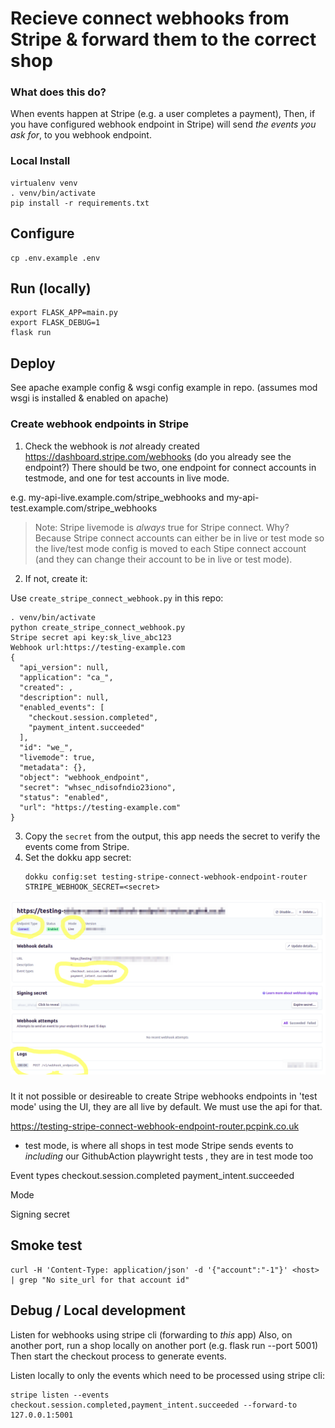 # Recieve connect webhooks from Stripe & forward them to the correct shop

### What does this do?

When events happen at Stripe (e.g. a user completes a payment),
Then, if you have configured webhook endpoint in Stripe) will send 
*the events you ask for*, to you webhook endpoint.


### Local Install

```
virtualenv venv
. venv/bin/activate
pip install -r requirements.txt
``` 

## Configure

```
cp .env.example .env
```
## Run (locally)

```
export FLASK_APP=main.py
export FLASK_DEBUG=1
flask run
```

## Deploy

See apache example config & wsgi config example in repo. (assumes mod wsgi is installed & enabled on apache)

### Create webhook endpoints in Stripe

1. Check the webhook is *not* already created https://dashboard.stripe.com/webhooks (do you already see the endpoint?)
   There should be two, one endpoint for connect accounts in testmode, and one for test accounts in live mode.

e.g. my-api-live.example.com/stripe_webhooks and my-api-test.example.com/stripe_webhooks

> Note: Stripe livemode is *always* true for Stripe connect. Why?
  Because Stripe connect accounts can either be in live or test mode so
  the live/test mode config is moved to each Stipe connect account (and
  they can change their account to be in live or test mode).


2. If not, create it:

  Use `create_stripe_connect_webhook.py` in this repo:

  ```
  . venv/bin/activate
  python create_stripe_connect_webhook.py
  Stripe secret api key:sk_live_abc123
  Webhook url:https://testing-example.com
  {
    "api_version": null,
    "application": "ca_",
    "created": ,
    "description": null,
    "enabled_events": [
      "checkout.session.completed",
      "payment_intent.succeeded"
    ],
    "id": "we_",
    "livemode": true,
    "metadata": {},
    "object": "webhook_endpoint",
    "secret": "whsec_ndisofndio23iono",
    "status": "enabled",
    "url": "https://testing-example.com"
  }

  ```
3. Copy the `secret` from the output, this app needs the secret to verify the events come from Stripe.
4. Set the dokku app secret:
   ```
   dokku config:set testing-stripe-connect-webhook-endpoint-router STRIPE_WEBHOOK_SECRET=<secret>
   ```
  <img src="./stripe-webhook-created-testing.png" />

### 

It it not possible or desireable to create Stripe webhooks endpoints in 'test mode' using the UI, they are all live by default. We must use the api for that.

https://testing-stripe-connect-webhook-endpoint-router.pcpink.co.uk


- test mode, is where all shops in test mode Stripe sends events to *including* our GithubAction playwright tests , they are in test mode too



Event types
checkout.session.completed
payment_intent.succeeded

Mode


Signing secret



## Smoke test

```
curl -H 'Content-Type: application/json' -d '{"account":"-1"}' <host> | grep "No site_url for that account id"
```

## Debug / Local development

Listen for webhooks using stripe cli (forwarding to *this* app)
Also, on another port, run a shop locally on another port (e.g. flask run --port 5001)
Then start the checkout process to generate events.

Listen locally to only the events which need to be processed using stripe cli:
```
stripe listen --events checkout.session.completed,payment_intent.succeeded --forward-to 127.0.0.1:5001
```
